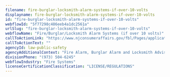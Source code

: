 ```yaml
---
filename: fire-burglar-locksmith-alarm-systems-if-over-10-volts
displayname: fire-burglar-locksmith-alarm-systems-if-over-10-volts
id: "fire-burglar-locksmith-alarm-systems-if-over-10-volts"
webflowId: "5f77298c486eeb4a1dc2561a"
urlSlug: "fire-burglar-locksmith-alarm-systems-if-over-10-volts"
webflowName: "Fire/Burglar/Locksmith Alarm Systems (if over 10 volts)"
callToActionLink: "https://www.njconsumeraffairs.gov/fbl/Pages/applications.aspx"
callToActionText: ""
agencyId: law-public-safety
agencyAdditionalContext: "Fire Alarm, Burglar Alarm and Locksmith Advisory Committee"
divisionPhone: "(973) 504-6245"
webflowIndustry: "Fire Systems"
licenseCertificationClassification: "LICENSE/REGULATIONS"
---
```

